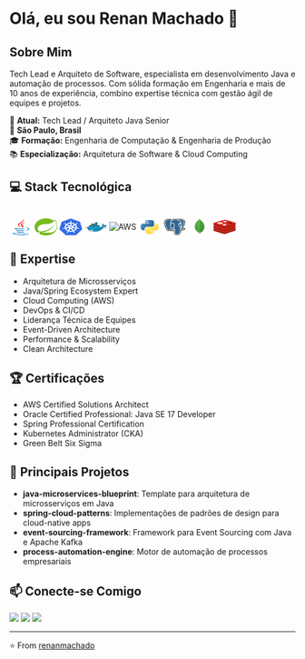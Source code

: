 # Olá, eu sou Renan Machado 👋

## Sobre Mim
Tech Lead e Arquiteto de Software, especialista em desenvolvimento Java e automação de processos. Com sólida formação em Engenharia e mais de 10 anos de experiência, combino expertise técnica com gestão ágil de equipes e projetos.

🏢 **Atual:** Tech Lead / Arquiteto Java Senior  
📍 **São Paulo, Brasil**  
🎓 **Formação:** Engenharia de Computação & Engenharia de Produção  
📚 **Especialização:** Arquitetura de Software & Cloud Computing

## 💻 Stack Tecnológica
<div style="display: inline_block"><br>
  <img align="center" alt="Java" height="30" width="40" src="https://raw.githubusercontent.com/devicons/devicon/master/icons/java/java-original.svg">
  <img align="center" alt="Spring" height="30" width="40" src="https://raw.githubusercontent.com/devicons/devicon/master/icons/spring/spring-original.svg">
  <img align="center" alt="Kubernetes" height="30" width="40" src="https://raw.githubusercontent.com/devicons/devicon/master/icons/kubernetes/kubernetes-plain.svg">
  <img align="center" alt="Docker" height="30" width="40" src="https://raw.githubusercontent.com/devicons/devicon/master/icons/docker/docker-original.svg">
<img align="center" alt="AWS" height="30" src="https://img.shields.io/badge/AWS-%23FF9900.svg?style=for-the-badge&logo=amazon-aws&logoColor=white">
  <img align="center" alt="Python" height="30" width="40" src="https://raw.githubusercontent.com/devicons/devicon/master/icons/python/python-original.svg">
  <img align="center" alt="PostgreSQL" height="30" width="40" src="https://raw.githubusercontent.com/devicons/devicon/master/icons/postgresql/postgresql-original.svg">
  <img align="center" alt="MongoDB" height="30" width="40" src="https://raw.githubusercontent.com/devicons/devicon/master/icons/mongodb/mongodb-original.svg">
  <img align="center" alt="Redis" height="30" width="40" src="https://raw.githubusercontent.com/devicons/devicon/master/icons/redis/redis-original.svg">
</div>

## 🚀 Expertise
- Arquitetura de Microsserviços
- Java/Spring Ecosystem Expert
- Cloud Computing (AWS)
- DevOps & CI/CD
- Liderança Técnica de Equipes
- Event-Driven Architecture
- Performance & Scalability
- Clean Architecture

## 🏆 Certificações
- AWS Certified Solutions Architect
- Oracle Certified Professional: Java SE 17 Developer
- Spring Professional Certification
- Kubernetes Administrator (CKA)
- Green Belt Six Sigma

## 🌱 Principais Projetos
- **java-microservices-blueprint**: Template para arquitetura de microsserviços em Java
- **spring-cloud-patterns**: Implementações de padrões de design para cloud-native apps
- **event-sourcing-framework**: Framework para Event Sourcing com Java e Apache Kafka
- **process-automation-engine**: Motor de automação de processos empresariais

## 📫 Conecte-se Comigo
<div> 
  <a href="mailto:renanmachado2309@gmail.com"><img src="https://img.shields.io/badge/-Gmail-%23333?style=for-the-badge&logo=gmail&logoColor=white" target="_blank"></a>
  <a href="https://www.linkedin.com/in/renan-machado-dev/" target="_blank"><img src="https://img.shields.io/badge/-LinkedIn-%230077B5?style=for-the-badge&logo=linkedin&logoColor=white" target="_blank"></a>
  <a href="https://wa.me/5511995880074" target="_blank"><img src="https://img.shields.io/badge/WhatsApp-25D366?style=for-the-badge&logo=whatsapp&logoColor=white" target="_blank"></a>
</div>

---
⭐️ From [renanmachado](https://github.com/Renan-Mac)
